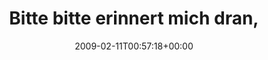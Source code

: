 ---
retweeted: false
source: <a href="http://twitter.com" rel="nofollow">Twitter Web Client</a>
entities:
  hashtags:
  - text: dienstag
    indices:
    - '131'
    - '140'
  symbols: []
  user_mentions: []
  urls: []
display_text_range:
- '0'
- '140'
favorite_count: '0'
id_str: '1197518824'
truncated: false
retweet_count: '0'
id: '1197518824'
created_at: Wed Feb 11 00:57:18 +0000 2009
favorited: false
full_text: 'Bitte bitte erinnert mich dran, morgen früh auf der anderen Straßenseite
  zu laufen, sonst tret ich wieder in den rostigen Nagel... #dienstag'
lang: de
tags:
- dienstag
- pesos:twitter
date: '2009-02-11T00:57:18+00:00'
src: https://twitter.com/bascht/status/1197518824
original_url: https://twitter.com/bascht/status/1197518824
type: twitter_tweet
text: 'Bitte bitte erinnert mich dran, morgen früh auf der anderen Straßenseite zu
  laufen, sonst tret ich wieder in den rostigen Nagel... #dienstag'
title: Bitte bitte erinnert mich dran,

---
